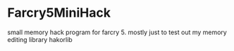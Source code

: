 # Farcry5MiniHack
small memory hack program for farcry 5. mostly just to test out my memory editing library hakorlib
